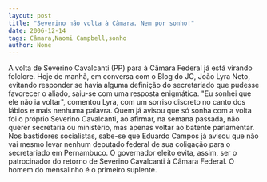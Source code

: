 ```yaml
---
layout: post
title: "Severino não volta à Câmara. Nem por sonho!"
date: 2006-12-14
tags: Câmara,Naomi Campbell,sonho
author: None
---
```

A volta de Severino Cavalcanti (PP) para à Câmara Federal já está virando folclore.
Hoje de manhã, em conversa com o Blog do JC, João Lyra Neto, evitando responder se havia alguma definição do secretariado que pudesse favorecer o aliado, saiu-se com uma resposta enigmática.
\"Eu sonhei que ele não ia voltar\", comentou Lyra, com um sorriso discreto no canto dos lábios e mais nenhuma palavra.
Quem já avisou que só sonha com a volta foi o próprio Severino Cavalcanti, ao afirmar, na semana passada, não querer secretaria ou ministério, mas apenas voltar ao batente parlamentar.
Nos bastidores socialistas, sabe-se que Eduardo Campos já avisou que não vai mesmo levar nenhum deputado federal de sua coligação para o secretariado em Pernambuco.
O governador eleito evita, assim, ser o patrocinador do retorno de Severino Cavalcanti à Câmara Federal. O homem do mensalinho é o primeiro suplente. 